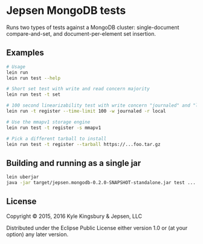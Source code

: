 # Jepsen MongoDB tests

Runs two types of tests against a MongoDB cluster: single-document compare-and-set, and document-per-element set insertion.

## Examples

```sh
# Usage
lein run
lein run test --help

# Short set test with write and read concern majority
lein run test -t set

# 100 second linearizability test with write concern "journaled" and "local" read concern
lein run -t register --time-limit 100 -w journaled -r local

# Use the mmapv1 storage engine
lein run test -t register -s mmapv1

# Pick a different tarball to install
lein run test -t register --tarball https://...foo.tar.gz
```

## Building and running as a single jar

```sh
lein uberjar
java -jar target/jepsen.mongodb-0.2.0-SNAPSHOT-standalone.jar test ...
```

## License

Copyright © 2015, 2016 Kyle Kingsbury & Jepsen, LLC

Distributed under the Eclipse Public License either version 1.0 or (at
your option) any later version.
